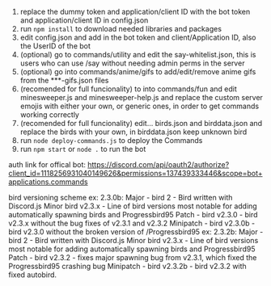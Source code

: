 1. replace the dummy token and application/client ID with the bot token and application/client ID in config.json
2. run `npm install` to download needed libraries and packages
3. edit config.json and add in the bot token and client/Application ID, also the UserID of the bot
4. (optional) go to commands/utility and edit the say-whitelist.json, this is users who can use /say without needing admin perms in the server
5. (optional) go into commands/anime/gifs to add/edit/remove anime gifs from the ***-gifs.json files
6. (recomended for full funcionality) to into commands/fun and edit minesweeper.js and minesweeper-help.js and replace the custom server emojis with either your own, or generic ones, in order to get commands working correctly
7. (recomended for full funcionality) edit... birds.json and birddata.json and replace the birds with your own, in birddata.json keep unknown bird
8. run `node deploy-commands.js` to deploy the Commands
9. run `npm start` or `node .` to run the bot

auth link for offical bot: https://discord.com/api/oauth2/authorize?client_id=1118256931040149626&permissions=137439333446&scope=bot+applications.commands

bird versioning scheme
ex: 2.3.0b:
Major - bird 2 - Bird written with Discord.js
Minor bird v2.3.x - Line of bird versions most notable for adding automatically spawning birds and Progressbird95
Patch - bird v2.3.0 - bird v2.3.x without the bug fixes of v2.3.1 and v2.3.2
Minipatch - bird v2.3.0b - bird v2.3.0 without the broken version of /Progressbird95
ex: 2.3.2b:
Major - bird 2 - Bird written with Discord.js
Minor bird v2.3.x - Line of bird versions most notable for adding automatically spawning birds and Progressbird95
Patch - bird v2.3.2 - fixes major spawning bug from v2.3.1, which fixed the Progressbird95 crashing bug
Minipatch - bird v2.3.2b - bird v2.3.2 with fixed autobird.
